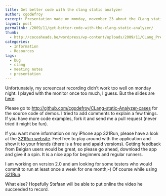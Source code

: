 ```yaml
---
title: Get better code with the clang static analyzer
author: cgodefroy
excerpt: Presentation made on monday, november 23 about the CLang static analyzer
layout: post
permalink: /2009/11/get-better-code-with-the-clang-static-analyzer/
thumb:
  - http://cocoaheads.be/wordpress/wp-content/uploads/2009/11/CLang_Pres.png
categories:
  - Information
  - Resources
tags:
  - bug
  - clang
  - meeting notes
  - presentation
---
```

Unfortunately, my screencast recording didn&#8217;t work too well on monday night. I played with the monitor once too much, I guess. But the slides are [here][1].

Please go to <http://github.com/cgodefroy/CLang-static-Analyzer-cases> for the source code of demos. I tried to add comments to explain a few things. If you have more code examples, fork it and send me a pull request (never tried it might be fun).

If you want more information on my iPhone app 321Run, please have a look at the [321Run website][2]. Feel free to play around with the application and show it to your friends (there is a free and apaid versions). Getting feedback from Belgian users would be great, so please go ahead, download the app and give it a spin. It is a nice app for beginners and regular runners. 

I am working on version 2.0 and am looking for some testers who would commit to run at least once a week for one month;-) Of course while using [321Run][2].

What else? Hopefully Stefaan will be able to put online the video he succeeded to record.

 [1]: http://cocoaheads.be/wordpress/wp-content/uploads/2009/11/Clang_en.key_.zip
 [2]: http://321run.com